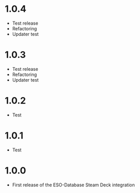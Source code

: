 # 1.0.4
- Test release
- Refactoring
- Updater test

# 1.0.3
- Test release
- Refactoring 
- Updater test

# 1.0.2
- Test

# 1.0.1
- Test

# 1.0.0
- First release of the ESO-Database Steam Deck integration
